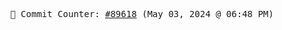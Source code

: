 <p align="center">
    <samp>
        📮 Commit Counter: <a href="https://github.com/Javascript-void0/Javascript-void0/commits/main">#89618</a> (May 03, 2024 @ 06:48 PM)
    </samp>
</p>